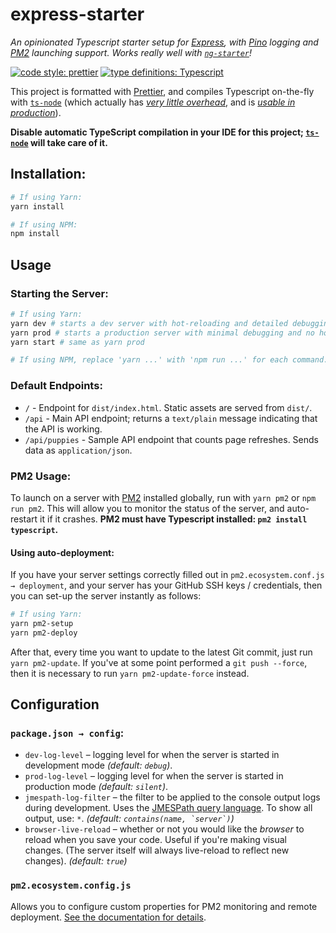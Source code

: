 # express-starter
*An opinionated Typescript starter setup for [Express](https://www.expressjs.com), with [Pino](https://getpino.io) logging and [PM2](http://pm2.keymetrics.io) launching support. Works really well with [`ng-starter`](https://github.com/steven-xie/ng-starter)!*

[![code style: prettier](https://img.shields.io/badge/code_style-prettier-ff69b4.svg)](https://github.com/prettier/prettier)
[![type definitions: Typescript](https://img.shields.io/badge/type%20definitions-Typescript-blue.svg)](https://www.typescriptlang.org)


This project is formatted with [Prettier](https://prettier.io), and compiles Typescript on-the-fly with [`ts-node`](https://github.com/TypeStrong/ts-node) (which actually has [*very little overhead*](https://www.bennadel.com/blog/3268-experimenting-with-ts-node-and-using-typescript-in-node-js-on-the-server.htm), and is [*usable in production*](https://github.com/TypeStrong/ts-node/issues/104#issuecomment-250252708)).

**Disable automatic TypeScript compilation in your IDE for this project; [`ts-node`](https://github.com/TypeStrong/ts-node) will take care of it.**

## Installation:
```bash
# If using Yarn:
yarn install

# If using NPM:
npm install
```

## Usage
### Starting the Server:
```bash
# If using Yarn:
yarn dev # starts a dev server with hot-reloading and detailed debugging.
yarn prod # starts a production server with minimal debugging and no hot-reloading.
yarn start # same as yarn prod

# If using NPM, replace 'yarn ...' with 'npm run ...' for each command.
```

### Default Endpoints:
* `/` - Endpoint for `dist/index.html`. Static assets are served from `dist/`.
* `/api` - Main API endpoint; returns a `text/plain` message indicating that the API is working.
* `/api/puppies` - Sample API endpoint that counts page refreshes. Sends data as `application/json`.

### PM2 Usage:
To launch on a server with [PM2](http://pm2.keymetrics.io) installed globally, run with `yarn pm2` or `npm run pm2`. This will allow you to monitor the status of the server, and auto-restart it if it crashes.  **PM2 must have Typescript installed: `pm2 install typescript`.**

#### Using auto-deployment:
If you have your server settings correctly filled out in `pm2.ecosystem.conf.js → deployment`, and your server has your GitHub SSH keys / credentials, then you can set-up the server instantly as follows:
```bash
# If using Yarn:
yarn pm2-setup
yarn pm2-deploy
```

After that, every time you want to update to the latest Git commit, just run `yarn pm2-update`. If you've at some point performed a `git push --force`, then it is necessary to run `yarn pm2-update-force` instead.

## Configuration
### `package.json → config`:
* `dev-log-level` – logging level for when the server is started in development mode *(default: `debug`)*.
* `prod-log-level` – logging level for when the server is started in production mode *(default: `silent`)*. 
* `jmespath-log-filter` – the filter to be applied to the console output logs during development. Uses the [JMESPath query language](http://jmespath.org). To show all output, use: `*`. *(default: ``contains(name, `server`)``)*
* `browser-live-reload` – whether or not you would like the *browser* to reload when you save your code. Useful if you're making visual changes. (The server itself will always live-reload to reflect new changes). *(default: `true`)*

### `pm2.ecosystem.config.js`
Allows you to configure custom properties for PM2 monitoring and remote deployment. [See the documentation for details](http://pm2.keymetrics.io/docs/usage/application-declaration/).
